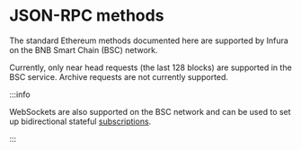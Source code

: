 # JSON-RPC methods

The standard Ethereum methods documented here are supported by Infura on the BNB Smart Chain (BSC) network.

Currently, only near head requests (the last 128 blocks) are supported in the
BSC service. Archive requests are not currently supported.

:::info

WebSockets are also supported on the BSC network and can be used to set up bidirectional stateful [subscriptions](../../ethereum/json-rpc-methods/subscription-methods/index.md).

:::

